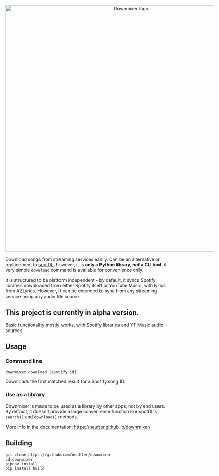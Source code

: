 <p style="text-align: center">
    <img alt="Downmixer logo" src="https://raw.githubusercontent.com/neufter/downmixer/main/docs/assets/logo_white.svg" style="width: 80vw; max-width: 650px"/>
</p>

Download songs from streaming services easily. Can be an alternative or replacement
to [spotDL](https://github.com/spotDL/spotify-downloader), however, it is **only a Python library, *not* a CLI tool**. A
very simple `download` command is available for convenience only.

It is structured to be platform independent - by default, it syncs Spotify libraries downloaded from either Spotify
itself or YouTube Music, with lyrics from AZLyrics. However, it can be extended to sync from any streaming service using
any audio file source.

## This project is currently in alpha version.

Basic functionality mostly works, with Spotify libraries and YT Music audio sources.

## Usage

### Command line

```shell
downmixer download [spotify id]
```

Downloads the first matched result for a Spotify song ID.

### Use as a library

Downmixer is made to be used as a library by other apps, not by end users. By default, it doesn't provide a large
convenience function
like spotDL's `search()` and `download()` methods.

More info in the documentation: https://neufter.github.io/downmixer/

## Building

```shell
git clone https://github.com/neufter/downmixer
cd downmixer
pipenv install
pip install build
```
